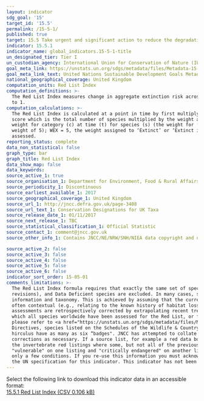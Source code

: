 ```yaml
---
layout: indicator
sdg_goal: '15'
target_id: '15.5'
permalink: /15-5-1/
published: true
target: 15.5 Take urgent and significant action to reduce the degradation of natural habitats, halt the loss of biodiversity and, by 2020, protect and prevent the extinction of threatened species
indicator: 15.5.1
indicator_name: global_indicators.15-5-1-title
un_designated_tier: Tier I
un_custodian_agency: International Union for Conservation of Nature (IUCN), BirdLife International (BLI)
goal_meta_link: https://unstats.un.org/sdgs/metadata/files/Metadata-15-05-01.pdf
goal_meta_link_text: United Nations Sustainable Development Goals Metadata (PDF 440 KB)
national_geographical_coverage: United Kingdom
computation_units: Red List Index
computation_definitions: >-
  The Red List Index measures change in aggregate extinction risk across groups of species. It is based on genuine changes in the number of species in each category of extinction risk on The IUCN Red List of Threatened Species (IUCN 2015) is expressed as changes in an index ranging from 0
  to 1.
computation_calculations: >-
  The Red List Index is calculated at a point in time by first multiplying the number of species in each Red List Category by a weight (ranging from 1 for ‘Near Threatened’ to 5 for ‘Extinct’ and ‘Extinct in the Wild’) and summing these values. This is then divided by a maximum threat
  score which is the total number of species multiplied by the weight assigned to the ‘Extinct’ category. This final value is subtracted from 1 to give the Red List Index value. Mathematically this calculation is expressed as - RLIt = 1 – [(Ss Wc(t,s) / (WEX * N). Where Wc(t,s) is the
  weight for category (c) at time (t) for species (s) (the weight for ‘Critically Endangered’ = 4, ‘Endangered’ = 3, ‘Vulnerable’ = 2, ‘Near Threatened’ = 1, ‘Least Concern’ = 0. ‘Critically Endangered’ species tagged as ‘Possibly Extinct’ or ‘Possibly Extinct in the Wild’ are assigned a
  weight of 5); WEX = 5, the weight assigned to ‘Extinct’ or ‘Extinct in the Wild’ species; and N is the total number of assessed species, excluding those assessed as Data Deficient in the current time period, and those considered to be ‘Extinct’ in the year the set of species was first
  assessed.
reporting_status: complete
data_non_statistical: false
graph_type: bar
graph_title: Red List Index
data_show_map: false
data_keywords:  
source_active_1: true
source_organisation_1: Department for Environment, Food & Rural Affairs (Defra)
source_periodicity_1: Discontinuous
source_earliest_available_1: 2017
source_geographical_coverage_1: United Kingdom
source_url_1: http://jncc.defra.gov.uk/page-3408
source_url_text_1: Conservation Designations for UK Taxa
source_release_date_1: 01/11/2017
source_next_release_1: TBC
source_statistical_classification_1: Official Statistic 
source_contact_1: comment@jncc.gov.uk
source_other_info_1: Contains JNCC/NE/NRW/SNH/NIEA data copyright and database right 2017

source_active_2: false
source_active_3: false
source_active_4: false
source_active_5: false
source_active_6: false
indicator_sort_order: 15-05-01
comments_limitations: >-
  The Red List Index formula requires that exactly the same set of species is included in all time periods, the only Red List Category changes are those resulting from genuine improvement or deterioration in status (i.e., excluding changes resulting from improved knowledge or taxonomic
  revisions), and Data Deficient species are excluded. In many cases, species lists will change slightly from one assessment to the next (e.g., owing to taxonomic revisions). The conditions can therefore be met by retrospectively adjusting earlier Red List categorizations using current
  information and taxonomy. This is achieved by assuming that the current Red List Categories for the taxa have applied since the set of species was first assessed for the Red List, unless there is information to the contrary that genuine status changes have occurred. Such information is
  often contextual (e.g., relating to the known history of habitat loss within the range of the species). If there is insufficient information available for a newly added species, it is not incorporated into the Red List Index until it is assessed for a second time, at which point earlier
  assessments are retrospectively corrected by extrapolating recent trends in population, range, habitat and threats, supported by additional information. To avoid spurious results from biased selection of species, Red List Indices are typically calculated only for taxonomic groups in
  which all species worldwide have been assessed for the Red List, or for samples of species that have been systematically or randomly selected. The methods and scientific basis for the Red List Index were described by Butchart et al. (2004, 2005, 2007, 2010). For further information,
  please refer to <a href="https://unstats.un.org/sdgs/metadata/files/Metadata-15-05-01.pdf">global metadata</a>. Over the past thirty years, numerous lists of conservation status have been produced - Red Lists, Biodiversity Action Plan Priority Lists, species listed on European
  Directives, species listed on the Schedules of the Wildlife & Countryside Act, together with lists of rare and scarce species. There is considerable overlap between these and some species appear on several of them. For example, the otter Lutra lutra, and the marsh saxifrage Saxifraga
  hirculus have as many as six “badges". JNCC has attempted to collate many of the current lists into one place and make this available to users as a <a href="http://jncc.defra.gov.uk/page-3408">downloadable spreadsheet of species designations</a>. JNCC will incorporate updates and
  corrections as necessary. If a source list, for example a red data book, has been reviewed in whole or in part, JNCC has had to decide whether or not to archive some or all of the content of the previous list. This has not always been straightforward, particularly in the case of some of
  the invertebrate red listings where some, but not all of the previously published list, have been reviewed and the status of the review is regarded by many as being "provisional". Nevertheless, we wanted to avoid the confusing situation where, for example, a species was listed as being
  "vulnerable" on one listing and "critically endangered" on another listing with the same geographical focus. Re-use of information in the Conservation Designations Spreadsheet is subject to the terms of the Open Government Licence, which means it may be used and distributed freely with
  only a few conditions. If you re-use this information you must acknowledge the source of the information in your product or application by including or linking to the following attribution statement - “Contains JNCC/NE/NRW/SNH/NIEA data copyright and database right 2017”. Data follows
  the UN specification for this indicator. This indicator has not been identified in collaboration with topic experts.
---
```

Select the following link to download this indicator data in an accessible format:<br>[15.5.1 Red List Index (CSV 0.106 kB)](https://sustainabledevelopment-uk.github.io/sdg-data/data/15-5-1.csv)
